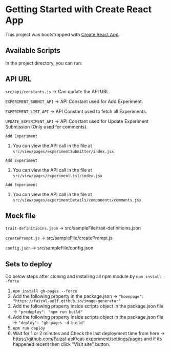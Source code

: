 # Getting Started with Create React App

This project was bootstrapped with [Create React App](https://github.com/facebook/create-react-app).

## Available Scripts

In the project directory, you can run:

## API URL

`src/api/constants.js` -> Can update the API URL.

`EXPERIMENT_SUBMIT_API` -> API Constant used for Add Experiment.

`EXPERIMENT_LIST_API` -> API Constant used to fetch all Experiments.

`UPDATE_EXPERIMENT_API` -> API Constant used for Update Experiment Submission (Only used for comments).


`Add Experiment`

1. You can view the API call in the file at `src/view/pages/experimentSubmitter/index.jsx`


`Add Experiment`

1. You can view the API call in the file at `src/view/pages/experimentList/index.jsx`



`Add Experiment`

1. You can view the API call in the file at `src/view/pages/experimentDetails/components/comments.jsx`


## Mock file

`trait-definitioins.json` -> src/sampleFile/trait-definitioins.json

`createPrompt.js` -> src/sampleFile/createPrompt.js

`config.json` -> src/sampleFile/config.json


## Sets to deploy

Do below steps after cloning and installing all npm module by `npm install --force`

1. `npm install gh-pages --force`
2. Add the following property in the package.json -> `"homepage": "https://faizal-aelf.github.io/image-generator"`
3. Add the following property inside scripts object in the package.json file -> `"predeploy": "npm run build"`
4. Add the following property inside scripts object in the package.json file -> `"deploy": "gh-pages -d build"`
5. `npm run deploy`
6. Wait for 1 or 2 minutes and Check the last deployment time from here -> https://github.com/Faizal-aelf/cat-experiment/settings/pages and if its happened recent then click "Visit site" button.